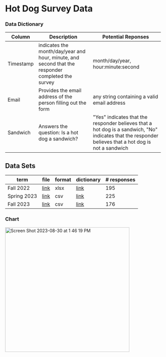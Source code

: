 # Hot Dog Survey Data

### Data Dictionary
| Column| Description| Potential Reponses|                   
|-------|------------|-------------------|
| Timestamp | indicates the month/day/year and hour, minute, and second that the responder completed the survey |month/day/year, hour:minute:second|
| Email| Provides the email address of the person filling out the form| any string containing a valid email address|
| Sandwich| Answers the question: Is a hot dog a sandwich?| "Yes" indicates that the responder believes that a hot dog is a sandwich, "No" indicates that the responder believes that a hot dog is not a sandwich |

## Data Sets
| term | file | format | dictionary | # responses |
|------|------|--------|-|--|
| Fall 2022 | [link](DS-4002-fa22-survey-results.xlsx) | xlsx | [link](fall-22-data-dictionary.md) | 195 |
| Spring 2023 | [link](DS-4002-sp23-survey-results.csv) | csv | [link](spring-23-data-dictionary.md)| 225 |
| Fall 2023 | [link](DS-4002-fa23-survey-results.csv) | csv | [link](fall-23-data-dictionary.md) | 176 |

### Chart
<img width="402" alt="Screen Shot 2023-08-30 at 1 46 19 PM" src="https://github.com/Shreya-Naga/DS-4002/assets/104798728/73f036f3-3788-4adb-b895-3ae54c642c20">
